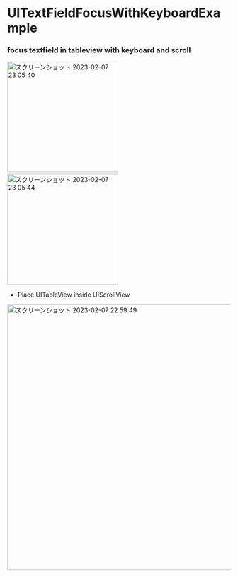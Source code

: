 # UITextFieldFocusWithKeyboardExample
### focus textfield in tableview with keyboard and scroll
<div>
<img width="250" alt="スクリーンショット 2023-02-07 23 05 40" src="https://user-images.githubusercontent.com/6063541/217267136-c27f777c-6c9c-468d-8b8d-b4c9b8fa477e.png">
  　　
<img width="250" alt="スクリーンショット 2023-02-07 23 05 44" src="https://user-images.githubusercontent.com/6063541/217267145-6300a951-118e-478c-a271-8633b8435fe8.png">
</div>

- Place UITableView inside UIScrollView

<img width="600" alt="スクリーンショット 2023-02-07 22 59 49" src="https://user-images.githubusercontent.com/6063541/217267547-53d4cf53-8840-4f93-8bee-10a7fb1044e5.png">
